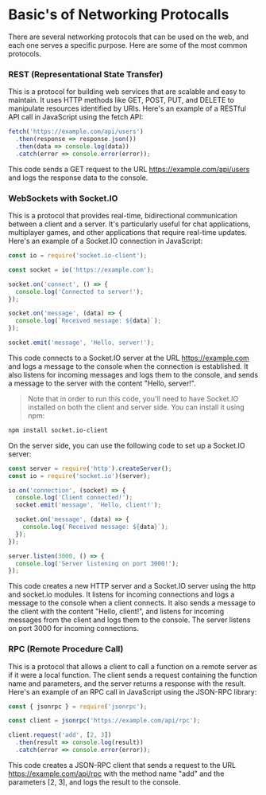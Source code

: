 # Basic's of Networking Protocalls

There are several networking protocols that can be used on the web, and each one serves a specific purpose. Here are some of the most common protocols.

### REST (Representational State Transfer)

This is a protocol for building web services that are scalable and easy to maintain. It uses HTTP methods like GET, POST, PUT, and DELETE to manipulate resources identified by URIs. Here's an example of a RESTful API call in JavaScript using the fetch API:

```javascript
fetch('https://example.com/api/users')
  .then(response => response.json())
  .then(data => console.log(data))
  .catch(error => console.error(error));
```

This code sends a GET request to the URL <https://example.com/api/users> and logs the response data to the console.

### WebSockets with Socket.IO

This is a protocol that provides real-time, bidirectional communication between a client and a server. It's particularly useful for chat applications, multiplayer games, and other applications that require real-time updates. Here's an example of a Socket.IO connection in JavaScript:

```javascript
const io = require('socket.io-client');

const socket = io('https://example.com');

socket.on('connect', () => {
  console.log('Connected to server!');
});

socket.on('message', (data) => {
  console.log(`Received message: ${data}`);
});

socket.emit('message', 'Hello, server!');
```

This code connects to a Socket.IO server at the URL <https://example.com> and logs a message to the console when the connection is established. It also listens for incoming messages and logs them to the console, and sends a message to the server with the content "Hello, server!".

> Note that in order to run this code, you'll need to have Socket.IO installed on both the client and server side. You can install it using npm:

```bash
npm install socket.io-client
```

On the server side, you can use the following code to set up a Socket.IO server:

```javascript
const server = require('http').createServer();
const io = require('socket.io')(server);

io.on('connection', (socket) => {
  console.log('Client connected!');
  socket.emit('message', 'Hello, client!');

  socket.on('message', (data) => {
    console.log(`Received message: ${data}`);
  });
});

server.listen(3000, () => {
  console.log('Server listening on port 3000!');
});
```

This code creates a new HTTP server and a Socket.IO server using the http and socket.io modules. It listens for incoming connections and logs a message to the console when a client connects. It also sends a message to the client with the content "Hello, client!", and listens for incoming messages from the client and logs them to the console. The server listens on port 3000 for incoming connections.

### RPC (Remote Procedure Call)

This is a protocol that allows a client to call a function on a remote server as if it were a local function. The client sends a request containing the function name and parameters, and the server returns a response with the result. Here's an example of an RPC call in JavaScript using the JSON-RPC library:

```javascript
const { jsonrpc } = require('jsonrpc');

const client = jsonrpc('https://example.com/api/rpc');

client.request('add', [2, 3])
  .then(result => console.log(result))
  .catch(error => console.error(error));
```

This code creates a JSON-RPC client that sends a request to the URL <https://example.com/api/rpc> with the method name "add" and the parameters [2, 3], and logs the result to the console.
